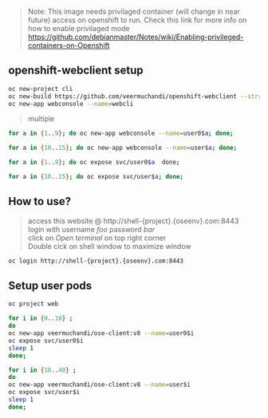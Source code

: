 >  Note:   This image needs privilaged container (will change in near future)  access on openshift to run.
Check this link for more info on how to enable privilaged mode https://github.com/debianmaster/Notes/wiki/Enabling-privileged-containers-on-Openshift



## openshift-webclient setup
```sh
oc new-project cli
oc new-build https://github.com/veermuchandi/openshift-webclient --strategy=docker --name=webconsole
oc new-app webconsole --name=webcli
```
> multiple

```sh
for a in {1..9}; do oc new-app webconsole --name=user0$a; done;

for a in {10..15}; do oc new-app webconsole --name=user$a; done;

for a in {1..9}; do oc expose svc/user0$a  done;

for a in {10..15}; do oc expose svc/user$a; done;
```

## How to use?
> access this website @    http://shell-{project}.{oseenv}.com:8443   
> login with username    *foo*   password  *bar*  
> click on *Open terminal*  on top right corner  
> Double cick on shell window to maximize window  


```sh
oc login http://shell-{project}.{oseenv}.com:8443
```

## Setup user pods

```sh
oc project web

for i in {0..10} ; 
do 
oc new-app veermuchandi/ose-client:v8 --name=user0$i
oc expose svc/user0$i
sleep 1
done;

for i in {10..40} ; 
do 
oc new-app veermuchandi/ose-client:v8 --name=user$i
oc expose svc/user$i
sleep 1
done;
```





